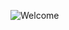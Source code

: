 ![Welcome](https://cdn.dribbble.com/users/63485/screenshots/7739432/media/58d521274d14982e86e9c3fdb21af9c0.gif)

<!---

🎁 GIF Credits to: https://dribbble.com/mantasbac

!-->

